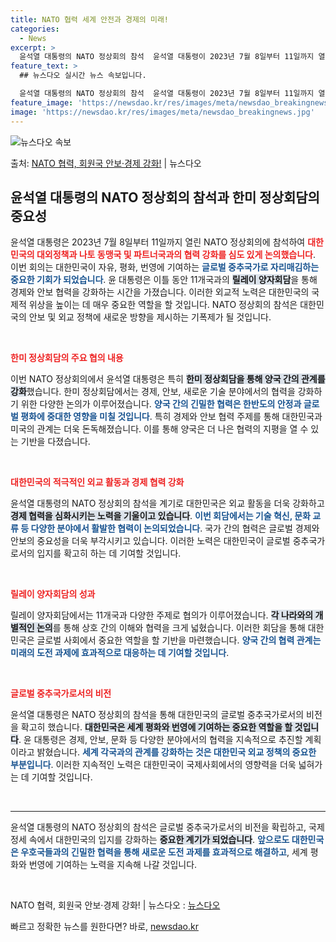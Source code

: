 ```yaml
---
title: NATO 협력 세계 안전과 경제의 미래!
categories:
  - News
excerpt: >
  윤석열 대통령의 NATO 정상회의 참석  윤석열 대통령이 2023년 7월 8일부터 11일까지 열리는 NATO…
feature_text: >
  ## 뉴스다오 실시간 뉴스 속보입니다.

  윤석열 대통령의 NATO 정상회의 참석  윤석열 대통령이 2023년 7월 8일부터 11일까지 열리는 NATO…
feature_image: 'https://newsdao.kr/res/images/meta/newsdao_breakingnews.jpg'
image: 'https://newsdao.kr/res/images/meta/newsdao_breakingnews.jpg'
---
```


![뉴스다오 속보](https://newsdao.kr/res/images/meta/newsdao_breakingnews.jpg)

<p>출처: <a href="https://newsdao.kr/4844" rel="dofollow">NATO 협력, 회원국 안보·경제 강화!</a> | 뉴스다오</p>

<h2 data-ke-size="size26">윤석열 대통령의 NATO 정상회의 참석과 한미 정상회담의 중요성</h2>

<p data-ke-size="size16">윤석열 대통령은 2023년 7월 8일부터 11일까지 열린 NATO 정상회의에 참석하여 <b><span style="color: #ee2323;">대한민국의 대외정책과 나토 동맹국 및 파트너국과의 협력 강화를 심도 있게 논의했습니다</span></b>. 이번 회의는 대한민국이 자유, 평화, 번영에 기여하는 <b><span style="color: #1a5490;">글로벌 중추국가로 자리매김하는 중요한 기회가 되었습니다</span></b>. 윤 대통령은 이틀 동안 11개국과의 <b><span style="background-color: #21538527;">릴레이 양자회담</span></b>을 통해 경제와 안보 협력을 강화하는 시간을 가졌습니다. 이러한 외교적 노력은 대한민국의 국제적 위상을 높이는 데 매우 중요한 역할을 할 것입니다. NATO 정상회의 참석은 대한민국의 안보 및 외교 정책에 새로운 방향을 제시하는 기폭제가 될 것입니다.</p>

<p data-ke-size="size16">&nbsp;</p>

<b><span style="color: #ee2323;">한미 정상회담의 주요 협의 내용</span></b>

<p data-ke-size="size16">이번 NATO 정상회의에서 윤석열 대통령은 특히 <b><span style="background-color: #21538527;">한미 정상회담을 통해 양국 간의 관계를 강화</span></b>했습니다. 한미 정상회담에서는 경제, 안보, 새로운 기술 분야에서의 협력을 강화하기 위한 다양한 논의가 이루어졌습니다. <b><span style="color: #1a5490;">양국 간의 긴밀한 협력은 한반도의 안정과 글로벌 평화에 중대한 영향을 미칠 것입니다</span></b>. 특히 경제와 안보 협력 주제를 통해 대한민국과 미국의 관계는 더욱 돈독해졌습니다. 이를 통해 양국은 더 나은 협력의 지평을 열 수 있는 기반을 다졌습니다.</p>

<p data-ke-size="size16">&nbsp;</p>

<b><span style="color: #ee2323;">대한민국의 적극적인 외교 활동과 경제 협력 강화</span></b>

<p data-ke-size="size16">윤석열 대통령의 NATO 정상회의 참석을 계기로 대한민국은 외교 활동을 더욱 강화하고 <b><span style="background-color: #21538527;">경제 협력을 심화시키는 노력을 기울이고 있습니다</span></b>. <b><span style="color: #1a5490;">이번 회담에서는 기술 혁신, 문화 교류 등 다양한 분야에서 활발한 협력이 논의되었습니다</span></b>. 국가 간의 협력은 글로벌 경제와 안보의 중요성을 더욱 부각시키고 있습니다. 이러한 노력은 대한민국이 글로벌 중추국가로서의 입지를 확고히 하는 데 기여할 것입니다.</p>

<p data-ke-size="size16">&nbsp;</p>

<b><span style="color: #ee2323;">릴레이 양자회담의 성과</span></b>

<p data-ke-size="size16">릴레이 양자회담에서는 11개국과 다양한 주제로 협의가 이루어졌습니다. <b><span style="background-color: #21538527;">각 나라와의 개별적인 논의</span></b>를 통해 상호 간의 이해와 협력을 크게 넓혔습니다. 이러한 회담을 통해 대한민국은 글로벌 사회에서 중요한 역할을 할 기반을 마련했습니다. <b><span style="color: #1a5490;">양국 간의 협력 관계는 미래의 도전 과제에 효과적으로 대응하는 데 기여할 것입니다</span></b>.</p>

<p data-ke-size="size16">&nbsp;</p>

<b><span style="color: #ee2323;">글로벌 중추국가로서의 비전</span></b>

<p data-ke-size="size16">윤석열 대통령은 NATO 정상회의 참석을 통해 대한민국의 글로벌 중추국가로서의 비전을 확고히 했습니다. <b><span style="background-color: #21538527;">대한민국은 세계 평화와 번영에 기여하는 중요한 역할을 할 것입니다</span></b>. 윤 대통령은 경제, 안보, 문화 등 다양한 분야에서의 협력을 지속적으로 추진할 계획이라고 밝혔습니다. <b><span style="color: #1a5490;">세계 각국과의 관계를 강화하는 것은 대한민국 외교 정책의 중요한 부분입니다</span></b>. 이러한 지속적인 노력은 대한민국이 국제사회에서의 영향력을 더욱 넓혀가는 데 기여할 것입니다.</p>

<p data-ke-size="size16">&nbsp;</p>

<hr>

<p data-ke-size="size16">윤석열 대통령의 NATO 정상회의 참석은 글로벌 중추국가로서의 비전을 확립하고, 국제 정세 속에서 대한민국의 입지를 강화하는 <b><span style="background-color: #21538527;">중요한 계기가 되었습니다</span></b>. <b><span style="color: #1a5490;">앞으로도 대한민국은 우호국들과의 긴밀한 협력을 통해 새로운 도전 과제를 효과적으로 해결하고</span></b>, 세계 평화와 번영에 기여하는 노력을 지속해 나갈 것입니다.</p>

<p data-ke-size="size16">&nbsp;</p>

<p data-ke-size="size16">NATO 협력, 회원국 안보·경제 강화! | 뉴스다오  : <a href="https://newsdao.kr/4844" target="_blank">뉴스다오</a></p> 

빠르고 정확한 뉴스를 원한다면? 바로, <a href="https://newsdao.kr" rel="dofollow">newsdao.kr</a>


